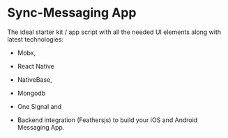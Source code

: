 # Sync-Messaging App

The ideal starter kit / app script with all the needed UI elements along with latest technologies:

* Mobx,

* React Native

* NativeBase,

* Mongodb

* One Signal and

* Backend integration \(Feathersjs\) to build your iOS and Android Messaging App.

 

